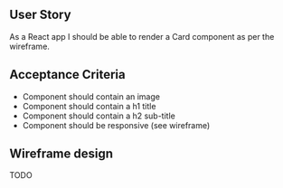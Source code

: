 ## User Story

As a React app I should be able to render a Card component as per the wireframe.

## Acceptance Criteria

- Component should contain an image
- Component should contain a h1 title
- Component should contain a h2 sub-title
- Component should be responsive (see wireframe)

## Wireframe design

TODO

